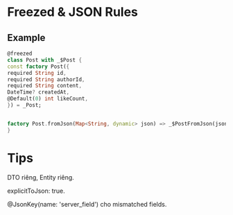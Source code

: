 # Freezed & JSON Rules

## Example

```dart
@freezed
class Post with _$Post {
const factory Post({
required String id,
required String authorId,
required String content,
DateTime? createdAt,
@Default(0) int likeCount,
}) = _Post;


factory Post.fromJson(Map<String, dynamic> json) => _$PostFromJson(json);
}
```

# Tips

DTO riêng, Entity riêng.

explicitToJson: true.

@JsonKey(name: 'server_field') cho mismatched fields.
